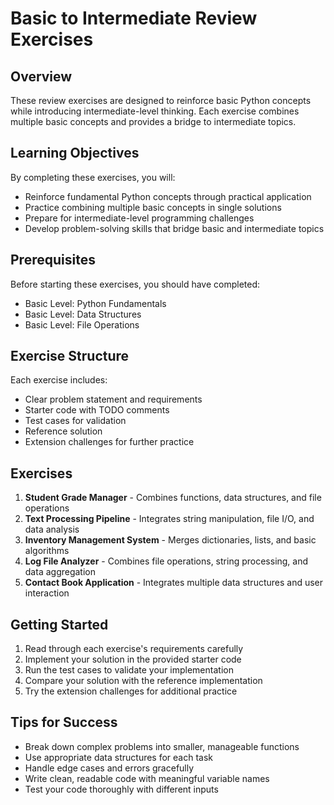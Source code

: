 # Basic to Intermediate Review Exercises

## Overview

These review exercises are designed to reinforce basic Python concepts while introducing intermediate-level thinking. Each exercise combines multiple basic concepts and provides a bridge to intermediate topics.

## Learning Objectives

By completing these exercises, you will:
- Reinforce fundamental Python concepts through practical application
- Practice combining multiple basic concepts in single solutions
- Prepare for intermediate-level programming challenges
- Develop problem-solving skills that bridge basic and intermediate topics

## Prerequisites

Before starting these exercises, you should have completed:
- Basic Level: Python Fundamentals
- Basic Level: Data Structures
- Basic Level: File Operations

## Exercise Structure

Each exercise includes:
- Clear problem statement and requirements
- Starter code with TODO comments
- Test cases for validation
- Reference solution
- Extension challenges for further practice

## Exercises

1. **Student Grade Manager** - Combines functions, data structures, and file operations
2. **Text Processing Pipeline** - Integrates string manipulation, file I/O, and data analysis
3. **Inventory Management System** - Merges dictionaries, lists, and basic algorithms
4. **Log File Analyzer** - Combines file operations, string processing, and data aggregation
5. **Contact Book Application** - Integrates multiple data structures and user interaction

## Getting Started

1. Read through each exercise's requirements carefully
2. Implement your solution in the provided starter code
3. Run the test cases to validate your implementation
4. Compare your solution with the reference implementation
5. Try the extension challenges for additional practice

## Tips for Success

- Break down complex problems into smaller, manageable functions
- Use appropriate data structures for each task
- Handle edge cases and errors gracefully
- Write clean, readable code with meaningful variable names
- Test your code thoroughly with different inputs